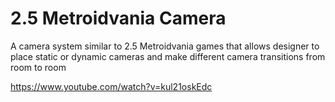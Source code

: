 # 2.5 Metroidvania Camera

A camera system similar to 2.5 Metroidvania games that allows designer to place static or dynamic cameras and make different camera transitions from room to room

https://www.youtube.com/watch?v=kul21oskEdc
